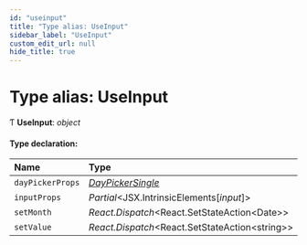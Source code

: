 ```yaml
---
id: "useinput"
title: "Type alias: UseInput"
sidebar_label: "UseInput"
custom_edit_url: null
hide_title: true
---
```


# Type alias: UseInput

Ƭ **UseInput**: *object*

#### Type declaration:

Name | Type |
:------ | :------ |
`dayPickerProps` | [*DayPickerSingle*](../interfaces/daypickersingle.md) |
`inputProps` | *Partial*<JSX.IntrinsicElements[*input*]\> |
`setMonth` | *React.Dispatch*<React.SetStateAction<Date\>\> |
`setValue` | *React.Dispatch*<React.SetStateAction<string\>\> |
